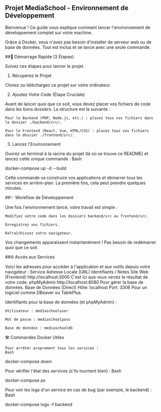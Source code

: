 ## Projet MediaSchool - Environnement de Développement

Bienvenue ! Ce guide vous explique comment lancer l'environnement de développement complet sur votre machine.

Grâce à Docker, vous n'avez pas besoin d'installer de serveur web ou de base de données. Tout est inclus et se lance avec une seule commande.

##🚀 Démarrage Rapide (3 Étapes)

Suivez ces étapes pour lancer le projet.

1. Récupérez le Projet

Clonez ou téléchargez ce projet sur votre ordinateur.

2. Ajoutez Votre Code (Étape Cruciale)

Avant de lancer quoi que ce soit, vous devez placer vos fichiers de code dans les bons dossiers. La structure est la suivante :

    Pour le Backend (PHP, Node.js, etc.) : placez tous vos fichiers dans le dossier ./backend/src/.

    Pour le Frontend (React, Vue, HTML/CSS) : placez tous vos fichiers dans le dossier ./frontend/src/.

3. Lancez l'Environnement

Ouvrez un terminal à la racine du projet (là où se trouve ce README) et lancez cette unique commande :
Bash

docker-compose up -d --build

Cette commande va construire vos applications et démarrer tous les services en arrière-plan. La première fois, cela peut prendre quelques minutes.

##✨ Workflow de Développement

Une fois l'environnement lancé, votre travail est simple :

    Modifiez votre code dans les dossiers backend/src ou frontend/src.

    Enregistrez vos fichiers.

    Rafraîchissez votre navigateur.

Vos changements apparaissent instantanément ! Pas besoin de redémarrer quoi que ce soit.

##🌐 Accès aux Services

Voici les adresses pour accéder à l'application et aux outils depuis votre navigateur :
Service	Adresse Locale (URL)	Identifiants / Notes
Site Web (Frontend)	http://localhost:3000	C'est ici que vous verrez le résultat de votre code.
phpMyAdmin	http://localhost:8080	Pour gérer la base de données.
Base de Données (Direct)	Hôte: localhost Port: 3306	Pour un logiciel comme DBeaver ou TablePlus.

Identifiants pour la base de données (et phpMyAdmin) :

    Utilisateur : mediaschooluser

    Mot de passe : mediaschoolpass

    Base de données : mediaschooldb

🛠️ Commandes Docker Utiles

    Pour arrêter proprement tous les services :
    Bash

docker-compose down

Pour vérifier l'état des services (s'ils tournent bien) :
Bash

docker-compose ps

Pour voir les logs d'un service en cas de bug (par exemple, le backend) :
Bash

docker-compose logs -f backend
